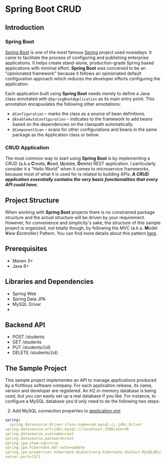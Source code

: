 # Spring Boot CRUD 


## Introduction

### Spring Boot
[Spring Boot](https://spring.io/projects/spring-boot) is one of the most famous [Spring](https://spring.io/projects/spring-framework) project used nowadays. It came to facilitate the process of configuring and publishing enterprise applications. It helps create stand-alone, production-grade Spring based applications with minimal effort. **Spring Boot** was conceived to be an "opinionated framework" because it follows an opinionated default configuration approach which reduces the developer efforts configuring the application.

Each application built using **Spring Boot** needs merely to define a Java class annotated with `@SpringBootApplication` as its main entry point. This annotation encapsulates the following other annotations:
- `@Configuration` – marks the class as a source of bean definitions.
- `@EnableAutoConfiguration` – indicates to the framework to add beans based on the dependencies on the classpath automatically.
- `@ComponentScan` – scans for other configurations and beans in the same package as the Application class or below.

### CRUD Application
The most common way to start using **Spring Boot** is by implementing a CRUD (a.k.a **C**reate, **R**ead, **U**pdate, **D**elete) REST application. I particularly consider it a "Hello World" when it comes to microservice frameworks, because most of what it is used for is related to building APIs. ***A CRUD application essentially contains the very basic functionalities that every API could have.***


## Project Structure
When working with **Spring Boot** projects there is no constrained package structure and the actual structure will be driven by your requirement. However, for convenience and simplicity's sake, the structure of this sample project is organized, not totally though, by following the MVC (a.k.a. **M**odel **V**iew **C**ontroller) Pattern. You can find more details about this pattern [here](https://examples.javacodegeeks.com/spring-mvc-architecture-overview-example/).



## Prerequisites
- Maven 3+
- Java 8+


## Libraries and Dependencies
- Spring Web
- Spring Data JPA
- MySQL Driver
- 
## Backend API

- POST     /students
- GET      /students      
- PUT      /students/{id}
- DELETE   /students/{id}


## The Sample Project
This sample project implementes an API to manage applications produced by a fictitious software company. For each application release, its name, version and developer are registered. An H2 in-memory database is being used, but you can easily set up a real database if you like. For instance, to configure a MySQL database you'd only need to do the following two steps:


2. Add MySQL connection properties to [application.yml](./src/main/resources/application.yml)
````yaml
spring:
  spring.datasource.driver-class-name=com.mysql.cj.jdbc.Driver
spring.datasource.url=jdbc:mysql://localhost:3306/userdb
spring.datasource.username=root
spring.datasource.password=root
spring.jpa.show-sql=true
spring.jpa.hibernate.ddl-auto=update
spring.jpa.properties.hibernate.dialect=org.hibernate.dialect.MySQL8Dialect
server.port=7171

````


